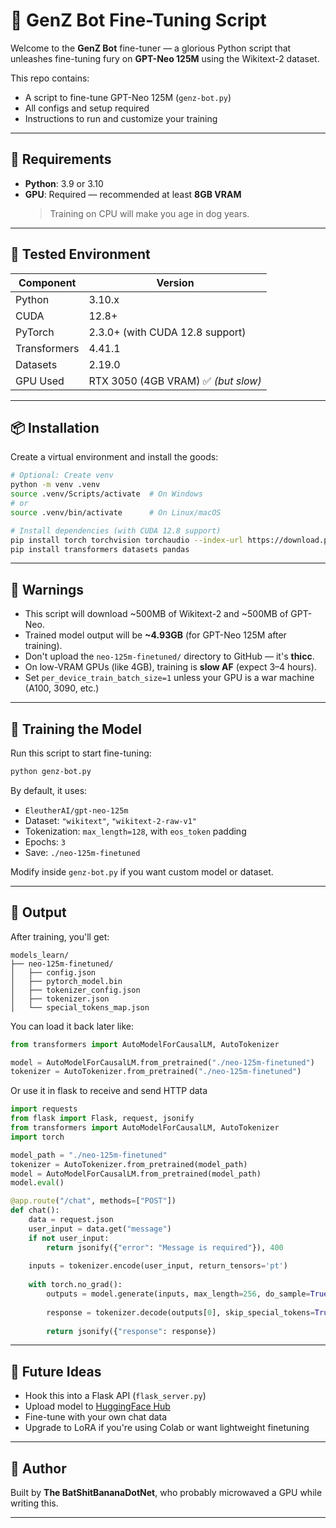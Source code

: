 
# 🧠 GenZ Bot Fine-Tuning Script

Welcome to the **GenZ Bot** fine-tuner — a glorious Python script that unleashes fine-tuning fury on **GPT-Neo 125M** using the Wikitext-2 dataset.

This repo contains:
- A script to fine-tune GPT-Neo 125M (`genz-bot.py`)
- All configs and setup required
- Instructions to run and customize your training

---

## 🔧 Requirements

- **Python**: 3.9 or 3.10
- **GPU**: Required — recommended at least **8GB VRAM**  
  > Training on CPU will make you age in dog years.

---

## 🧪 Tested Environment

| Component     | Version       |
|---------------|---------------|
| Python        | 3.10.x        |
| CUDA          | 12.8+         |
| PyTorch       | 2.3.0+ (with CUDA 12.8 support) |
| Transformers  | 4.41.1        |
| Datasets      | 2.19.0        |
| GPU Used      | RTX 3050 (4GB VRAM) ✅ *(but slow)* |

---

## 📦 Installation

Create a virtual environment and install the goods:

```bash
# Optional: Create venv
python -m venv .venv
source .venv/Scripts/activate  # On Windows
# or
source .venv/bin/activate      # On Linux/macOS

# Install dependencies (with CUDA 12.8 support)
pip install torch torchvision torchaudio --index-url https://download.pytorch.org/whl/cu128
pip install transformers datasets pandas
```

---

## 🚨 Warnings

- This script will download ~500MB of Wikitext-2 and ~500MB of GPT-Neo.
- Trained model output will be **~4.93GB** (for GPT-Neo 125M after training).
- Don't upload the `neo-125m-finetuned/` directory to GitHub — it's **thicc**.
- On low-VRAM GPUs (like 4GB), training is **slow AF** (expect 3–4 hours).
- Set `per_device_train_batch_size=1` unless your GPU is a war machine (A100, 3090, etc.)

---

## 🚀 Training the Model

Run this script to start fine-tuning:

```bash
python genz-bot.py
```

By default, it uses:
- `EleutherAI/gpt-neo-125m`
- Dataset: `"wikitext"`, `"wikitext-2-raw-v1"`
- Tokenization: `max_length=128`, with `eos_token` padding
- Epochs: `3`
- Save: `./neo-125m-finetuned`

Modify inside `genz-bot.py` if you want custom model or dataset.

---

## 📁 Output

After training, you'll get:
```
models_learn/
├── neo-125m-finetuned/
│   ├── config.json
│   ├── pytorch_model.bin
│   ├── tokenizer_config.json
│   ├── tokenizer.json
│   └── special_tokens_map.json
```

You can load it back later like:

```python
from transformers import AutoModelForCausalLM, AutoTokenizer

model = AutoModelForCausalLM.from_pretrained("./neo-125m-finetuned")
tokenizer = AutoTokenizer.from_pretrained("./neo-125m-finetuned")
```

Or use it in flask to receive and send HTTP data

```python
import requests
from flask import Flask, request, jsonify
from transformers import AutoModelForCausalLM, AutoTokenizer
import torch

model_path = "./neo-125m-finetuned"
tokenizer = AutoTokenizer.from_pretrained(model_path)
model = AutoModelForCausalLM.from_pretrained(model_path)
model.eval()

@app.route("/chat", methods=["POST"])
def chat():
    data = request.json
    user_input = data.get("message")
    if not user_input:
        return jsonify({"error": "Message is required"}), 400
    
    inputs = tokenizer.encode(user_input, return_tensors='pt')
    
    with torch.no_grad():
        outputs = model.generate(inputs, max_length=256, do_sample=True, temperature=0.9, top_k=50)
        
        response = tokenizer.decode(outputs[0], skip_special_tokens=True)
        
        return jsonify({"response": response})
```

---

## 📡 Future Ideas

- Hook this into a Flask API (`flask_server.py`)
- Upload model to [HuggingFace Hub](https://huggingface.co/)
- Fine-tune with your own chat data
- Upgrade to LoRA if you're using Colab or want lightweight finetuning

---

## 🧠 Author

Built by **The BatShitBananaDotNet**, who probably microwaved a GPU while writing this.

---
